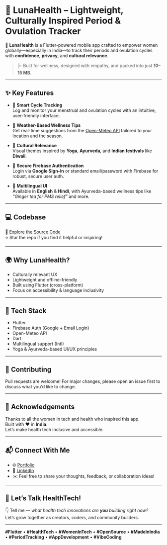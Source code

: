 # 🌙 LunaHealth – Lightweight, Culturally Inspired Period & Ovulation Tracker

🚀 **LunaHealth** is a Flutter-powered mobile app crafted to empower women globally—especially in India—to track their periods and ovulation cycles with **confidence**, **privacy**, and **cultural relevance**.

> 🩺 Built for wellness, designed with empathy, and packed into just **10–15 MB**.

---

## ✨ Key Features

- 🔸 **Smart Cycle Tracking**  
  Log and monitor your menstrual and ovulation cycles with an intuitive, user-friendly interface.

- 🔸 **Weather-Based Wellness Tips**  
  Get real-time suggestions from the [Open-Meteo API](https://open-meteo.com/) tailored to your location and the season.

- 🔸 **Cultural Relevance**  
  Visual themes inspired by **Yoga**, **Ayurveda**, and **Indian festivals** like **Diwali**.

- 🔸 **Secure Firebase Authentication**  
  Login via **Google Sign-In** or standard email/password with Firebase for robust, secure user auth.

- 🔸 **Multilingual UI**  
  Available in **English** & **Hindi**, with Ayurveda-based wellness tips like  
  _“Ginger tea for PMS relief”_ and more.

---



## 💻 Codebase

🔗 [Explore the Source Code](https://lnkd.in/gkawGG-n)  
⭐ Star the repo if you find it helpful or inspiring!

---

## 🌍 Why LunaHealth?

- Culturally relevant UX
- Lightweight and offline-friendly
- Built using Flutter (cross-platform)
- Focus on accessibility & language inclusivity

---

## 🧪 Tech Stack

- Flutter
- Firebase Auth (Google + Email Login)
- Open-Meteo API
- Dart
- Multilingual support (Intl)
- Yoga & Ayurveda-based UI/UX principles

---

## 🤝 Contributing

Pull requests are welcome! For major changes, please open an issue first to discuss what you'd like to change.

---

## 🙌 Acknowledgements

Thanks to all the women in tech and health who inspired this app.  
Built with ❤️ in **India**.  
Let’s make health tech inclusive and accessible.

---

## 📬 Connect With Me

- 🌐 [Portfolio](https://shashankmishra.vercel.app/)
- 💼 [LinkedIn](https://www.linkedin.com/in/shashank-mishra-6a870b212/)
- ✉️ Feel free to share your thoughts, feedback, or collaboration ideas!

---

## 🧠 Let’s Talk HealthTech!

👇 Tell me — _what health tech innovations are **you** building right now?_  
Let’s grow together as creators, coders, and community builders.

---

**#Flutter** • **#HealthTech** • **#WomenInTech** • **#OpenSource** • **#MadeInIndia** • **#PeriodTracking** • **#AppDevelopment** • **#VibeCoding**
